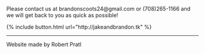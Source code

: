 <p> Please contact us at brandonscoots24@gmail.com or (708)265-1166 and we will get back to you as quick as possible! </p>
{% include button.html url="http://jakeandbrandon.tk" %}

<br>
<hr>
Website made by Robert Pratl
